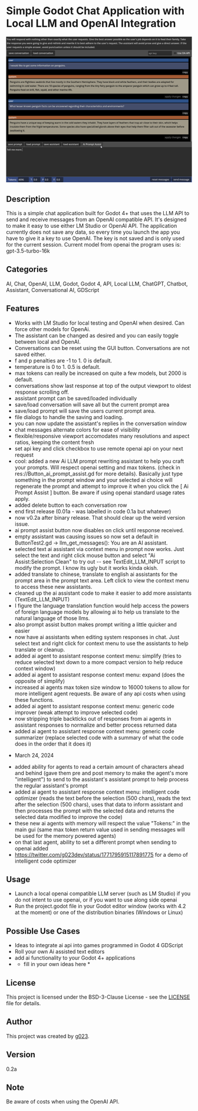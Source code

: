 # Simple Godot Chat Application with Local LLM and OpenAI Integration

![Chat Application Screenshot](./screenshot.png)

## Description

This is a simple chat application built for Godot 4+ that uses the LLM API to send and receive messages from an OpenAI compatible API. It's designed to make it easy to use either LM Studio or OpenAI API. The application currently does not save any data, so every time you launch the app you have to give it a key to use OpenAI. The key is not saved and is only used for the current session. Current model from openai the program uses is: gpt-3.5-turbo-16k

## Categories

AI, Chat, OpenAI, LLM, Godot, Godot 4, API, Local LLM, ChatGPT, Chatbot, Assistant, Conversational AI, GDScript

## Features

- Works with LM Studio for local testing and OpenAI when desired. Can force other models for OpenAi.
- The assistant can be changed as desired and you can easily toggle between local and OpenAI.
- Conversations can be reset using the GUI button. Conversations are not saved either.
- f and p penalties are -1 to 1. 0 is default.
- temperature is 0 to 1. 0.5 is default.
- max tokens can really be increased on quite a few models, but 2000 is default.
- conversations show last response at top of the output viewport to oldest response scrolling off.
- assistant prompt can be saved/loaded individually
- save/load conversation will save all but the current prompt area
- save/load prompt will save the users current prompt area.
- file dialogs to handle the saving and loading.
- you can now update the assistant's replies in the conversation window
- chat messages alternate colors for ease of visibility
- flexible/responsive viewport accomodates many resolutions and aspect ratios, keeping the content fresh
- set api key and click checkbox to use remote openai api on your next request
- cool: added a new Ai LLM prompt rewriting assistant to help you craft your prompts. Will respect openai setting and max tokens. (check in res://Button_ai_prompt_assist.gd for more details). Basically just type something in the prompt window and your selected ai choice will regenerate the prompt and attempt to improve it when you click the [ Ai Prompt Assist ] button. Be aware if using openai standard usage rates apply.
- added delete button to each conversation row
- end first release (0.01a - was labelled in code 0.1a but whatever)
- now v0.2a after binary release. That should clear up the weird version issue.
- ai prompt assist button now disables on click until response received.
- empty assistant was causing issues so now set a default in ButtonTest2.gd -> llm_get_messages(): You are an AI assistant.
- selected text ai assistant via context menu in prompt now works. Just select the text and right click mouse button and select "Ai Assist:Selection Clean" to try out
-- see TextEdit_LLM_INPUT script to modify the prompt. I know its ugly but it works kinda okish.
- added translate to chinese, translate to english ai assistants for the prompt area in the prompt text area. Left click to view the context menu to access these new assistants.
- cleaned up the ai assistant code to make it easier to add more assistants (TextEdit_LLM_INPUT)
- I figure the language translation function would help access the powers of foreign language models by allowing ai to help us translate to the natural language of those llms.
- also prompt assist button makes prompt writing a little quicker and easier
- now have ai assistants when editing system responses in chat. Just select text and right click for context menu to use the assistants to help translate or cleanup.
- added ai agent to assistant response context menu: simplify (tries to reduce selected text down to a more compact version to help reduce context window)
- added ai agent to assistant response context menu: expand (does the opposite of simplify)
- increased ai agents max token size window to 16000 tokens to allow for more intelligent agent requests. Be aware of any api costs when using these functions.
- added ai agent to assistant response context menu: generic code improver (weak attempt to improve selected code)
- now stripping triple backticks out of responses from ai agents in assistant responses to normalize and better process returned data
- added ai agent to assistant response context menu: generic code summarizer (replace selected code with a summary of what the code does in the order that it does it)
*  March 24, 2024 
- added ability for agents to read a certain amount of characters ahead and behind (gave them pre and post memory to make the agent's more "intelligent") to send to the assistant's assistant prompt to help process the regular assistant's prompt
- added ai agent to assistant response context menu: intelligent code optimizer (reads the text before the selection (500 chars), reads the text after the selection (500 chars), uses that data to inform assistant and then processes the prompt with the selected data and returns the selected data modified to improve the code)
- these new ai agents with memory will respect the value "Tokens:" in the main gui (same max token return value used in sending messages will be used for the memory powered agents)
- on that last agent, ability to set a different prompt when sending to openai added
- <https://twitter.com/g023dev/status/1771795915117891775> for a demo of intelligent code optimizer

## Usage

- Launch a local openai compatible LLM server (such as LM Studio) if you do not intent to use openai, or if you want to use along side openai
- Run the project.godot file in your Godot editor window (works with 4.2 at the moment) or one of the distribution binaries (Windows or Linux)

## Possible Use Cases

- Ideas to integrate ai api into games programmed in Godot 4 GDScript
- Roll your own Ai assisted text editors
- add ai functionality to your Godot 4+ applications
- * fill in your own ideas here *

## License

This project is licensed under the BSD-3-Clause License - see the [LICENSE](LICENSE) file for details.

## Author

This project was created by [g023](https://github.com/g023).

## Version

0.2a

## Note

Be aware of costs when using the OpenAI API.
